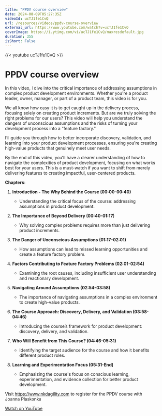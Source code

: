 ```yaml
---
title: "PPDV course overview"
date: 2024-08-09T05:27:35Z
videoId: ucTJ1fe1CvQ
url: /resources/videos/ppdv-course-overview
external_url: https://www.youtube.com/watch?v=ucTJ1fe1CvQ
coverImage: https://i.ytimg.com/vi/ucTJ1fe1CvQ/maxresdefault.jpg
duration: 355
isShort: False
---
```


{{< youtube ucTJ1fe1CvQ >}}

# PPDV course overview

In this video, I dive into the critical importance of addressing assumptions in complex product development environments. Whether you're a product leader, owner, manager, or part of a product team, this video is for you. 

We all know how easy it is to get caught up in the delivery process, focusing solely on creating product increments. But are we truly solving the right problems for our users? This video will help you understand the dangers of unconscious assumptions and the risks of turning your development process into a "feature factory."

I’ll guide you through how to better incorporate discovery, validation, and learning into your product development processes, ensuring you're creating high-value products that genuinely meet user needs. 

By the end of this video, you'll have a clearer understanding of how to navigate the complexities of product development, focusing on what works best for your users. This is a must-watch if you want to shift from merely delivering features to creating impactful, user-centered products.

**Chapters:**

1. **Introduction - The Why Behind the Course (00:00-00:40)**
   - Understanding the critical focus of the course: addressing assumptions in product development.

2. **The Importance of Beyond Delivery (00:40-01:17)**
   - Why solving complex problems requires more than just delivering product increments.

3. **The Danger of Unconscious Assumptions (01:17-02:01)**
   - How assumptions can lead to missed learning opportunities and create a feature factory problem.

4. **Factors Contributing to Feature Factory Problems (02:01-02:54)**
   - Examining the root causes, including insufficient user understanding and reactionary development.

5. **Navigating Around Assumptions (02:54-03:58)**
   - The importance of navigating assumptions in a complex environment to create high-value products.

6. **The Course Approach: Discovery, Delivery, and Validation (03:58-04:46)**
   - Introducing the course’s framework for product development: discovery, delivery, and validation.

7. **Who Will Benefit from This Course? (04:46-05:31)**
   - Identifying the target audience for the course and how it benefits different product roles.

8. **Learning and Experimentation Focus (05:31-End)**
   - Emphasizing the course's focus on conscious learning, experimentation, and evidence collection for better product development.

Visit https://www.nkdagility.com to register for the PPDV course with Joanna Plaskonka

[Watch on YouTube](https://www.youtube.com/watch?v=ucTJ1fe1CvQ)
